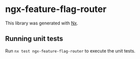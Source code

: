 # ngx-feature-flag-router

This library was generated with [Nx](https://nx.dev).

## Running unit tests

Run `nx test ngx-feature-flag-router` to execute the unit tests.

